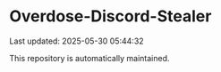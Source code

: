# Overdose-Discord-Stealer

Last updated: 2025-05-30 05:44:32

This repository is automatically maintained.
